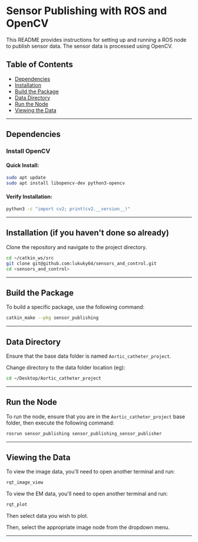 
# Sensor Publishing with ROS and OpenCV

This README provides instructions for setting up and running a ROS node to publish sensor data. The sensor data is processed using OpenCV.

## Table of Contents

- [Dependencies](#dependencies)
- [Installation](#installation)
- [Build the Package](#build-the-package)
- [Data Directory](#data-directory)
- [Run the Node](#run-the-node)
- [Viewing the Data](#viewing-the-data)

---

## Dependencies

### Install OpenCV

#### Quick Install:

```bash
sudo apt update
sudo apt install libopencv-dev python3-opencv
```

#### Verify Installation:

```bash
python3 -c "import cv2; print(cv2.__version__)"
```

---

## Installation (if you haven't done so already)

Clone the repository and navigate to the project directory.

```bash
cd ~/catkin_ws/src
git clone git@github.com:lukuky64/sensors_and_control.git
cd <sensors_and_control>
```

---

## Build the Package

To build a specific package, use the following command:

```bash
catkin_make --pkg sensor_publishing
```

---

## Data Directory

Ensure that the base data folder is named `Aortic_catheter_project`.

Change directory to the data folder location (eg):

```bash
cd ~/Desktop/Aortic_catheter_project
```

---

## Run the Node

To run the node, ensure that you are in the `Aortic_catheter_project`
base folder, then execute the following command:

```bash
rosrun sensor_publishing sensor_publishing_sensor_publisher
```

---

## Viewing the Data

To view the image data, you'll need to open another terminal and run:

```bash
rqt_image_view
```

To view the EM data, you'll need to open another terminal and run:

```bash
rqt_plot
```
Then select data you wish to plot.


Then, select the appropriate image node from the dropdown menu.

---
